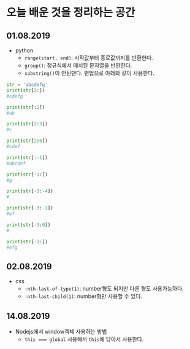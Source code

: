 # 오늘 배운 것을 정리하는 공간

## 01.08.2019

- python
  - `range(start, end)`: 시작값부터 종료값까지를 반환한다.
  - `group()`: 정규식에서 매치된 문자열을 반환한다.
  - `substring()`이 안된댄다. 편법으로 아래와 같이 사용한다.

```py
str = 'abcdefg'
print(str[2:])
#cdefg

print(str[:2])
#ab

print(str[2:3])
#c

print(str[2:6])
#cdef

print(str[:-1])
#abcdef

print(str[-1:])
#g

print(str[-3:-4])
#

print(str[-3:-1])
#ef

print(str[-3:0])
#

print(str[-3:])
#efg
```

## 02.08.2019

- css
  - `:nth-last-of-type(1)`: number형도 되지만 다른 형도 사용가능하다.
  - `:nth-last-child(1)`: number형만 사용할 수 있다.

## 14.08.2019

- Nodejs에서 window객체 사용하는 방법
  - `this === global` 사용해서 `this`에 담아서 사용한다.
